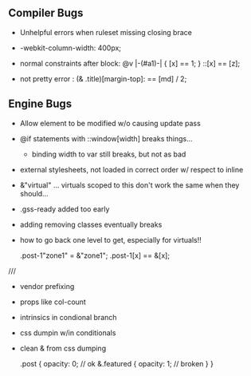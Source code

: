 
## Compiler Bugs

- Unhelpful errors when ruleset missing closing brace

- -webkit-column-width: 400px;

- normal constraints after block:
      @v |-(#a1)-| {
             [x] == 1;
           }
           ::[x] == [z];
           
- not pretty error : 
(& .title)[margin-top]: == [md] / 2;

## Engine Bugs

- Allow element to be modified w/o causing update pass

- @if statements with ::window[width] breaks things...
  - binding width to var still breaks, but not as bad

- external stylesheets, not loaded in correct order w/ respect to inline

- &"virtual"   ... virtuals scoped to this don't work the same when they should...

- .gss-ready added too early

- adding removing classes eventually breaks

- how to go back one level to get, especially for virtuals!!

    .post-1"zone1" = &"zone1";
    .post-1[x] == &[x];



///

- vendor prefixing
- props like col-count
- intrinsics in condional branch
- css dumpin w/in conditionals

- clean & from css dumping

  .post {
    opacity: 0; // ok
    &.featured {
      opacity: 1; // broken
    }
  }
    
    